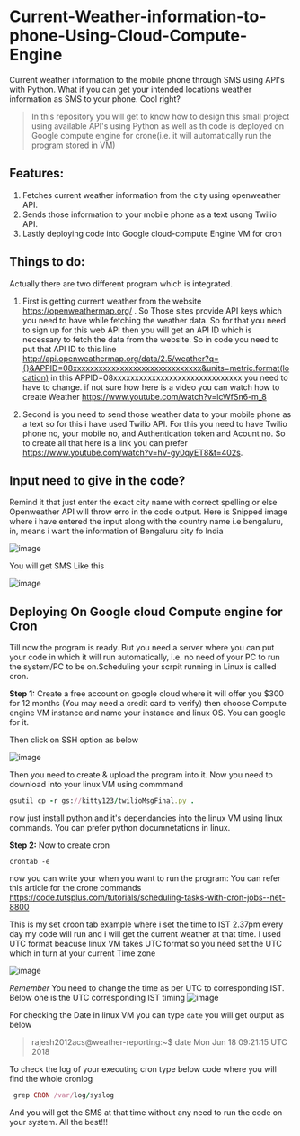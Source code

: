# Current-Weather-information-to-phone-Using-Cloud-Compute-Engine
Current weather information to the mobile phone through SMS using API's with Python. 
What if you can get your intended locations weather information as SMS to your phone. Cool right?

>In this repository you will get to know how to design this small project using available API's using Python as well as th code is deployed on Google compute engine for crone(i.e. it will automatically run the program stored in VM)


## Features:
1. Fetches current weather information from the city using openweather API.
2. Sends those information to your mobile phone as a text usong Twilio API.
3. Lastly deploying code into Google cloud-compute Engine VM for cron

## Things to do:
Actually there are two different program which is integrated.
1. First is getting current weather from the website https://openweathermap.org/ . So Those sites provide API keys which you need to have while fetching the weather data. So for that you need to sign up for this web API then you will get an API ID which is necessary to fetch the data from the website. So in code you need to put that API ID to this line http://api.openweathermap.org/data/2.5/weather?q={}&APPID=08xxxxxxxxxxxxxxxxxxxxxxxxxxxxxx&units=metric.format(location)  in this APPID=08xxxxxxxxxxxxxxxxxxxxxxxxxxxxxx you need to have to change. if not sure how here is a video you can watch how to create Weather https://www.youtube.com/watch?v=lcWfSn6-m_8 

2. Second is you need to send those weather data to your mobile phone as a text so for this i have used Twilio API. For this you need to have Twilio phone no, your mobile no, and Authentication token and Acount no. So to create all that here is a link you can prefer https://www.youtube.com/watch?v=hV-gy0qyET8&t=402s.

## Input need to give in the code?
Remind it that just enter the exact city name with correct spelling or else Openweather API will throw erro in the code output.
Here is Snipped image where i have entered the input along with the country name i.e bengaluru, in, means i want the information of Bengaluru city fo India

![image](https://user-images.githubusercontent.com/27301175/41336638-7d319dc8-6f0a-11e8-9493-45a44ef7083e.png)

You will get SMS Like this

![image](https://user-images.githubusercontent.com/27301175/41337243-5a0358e4-6f0c-11e8-821f-1cccc7832e46.png)



## **Deploying On Google cloud Compute engine for Cron**
Till now the program is ready. But you need a server where you can put your code in which it will run automatically, i.e. no need of your PC to run the system/PC to be on.Scheduling your scrpit running in Linux is called cron.

**Step 1:**
Create a free account on google cloud where it will offer you $300 for 12 months (You may need a credit card to verify)
then choose Compute engine VM instance and name your  instance and linux OS. You can google for it.

Then click on SSH option as below

![image](https://user-images.githubusercontent.com/27301175/41527050-944e2056-7303-11e8-8a0a-1fc670788ab0.png)

Then you need to create & upload the program into it.
Now you need to download into your linux VM using commmand

```ruby
gsutil cp -r gs://kitty123/twilioMsgFinal.py .
```

now just install python and it's dependancies into the linux VM using linux commands. You can prefer python documnetations in linux.

**Step 2:**
Now to create cron 
```
crontab -e
```
now you can write your when you want to run the program: You can refer this article for the crone commands
https://code.tutsplus.com/tutorials/scheduling-tasks-with-cron-jobs--net-8800

This is my set croon tab example where i set the time to IST 2.37pm every day my code will run and i will get the current weather at that time. I used UTC format beacuse linux VM takes UTC format so you need set the UTC which in turn at your current Time zone

![image](https://user-images.githubusercontent.com/27301175/41527954-510c481a-7306-11e8-8d98-53e6a0ca4ff3.png)

*Remember* You need to change the time as per UTC to corresponding IST. 
Below one is the UTC corresponding IST timing
![image](https://user-images.githubusercontent.com/27301175/41528161-eb6cf882-7306-11e8-97fc-772ee93dc824.png)

For checking the Date in linux VM you can type ```date``` you will get output as below
>rajesh2012acs@weather-reporting:~$ date
>Mon Jun 18 09:21:15 UTC 2018

To check the log of your executing cron type below code where you will find the whole cronlog
```ruby
 grep CRON /var/log/syslog
 ```
And you will get the SMS at that time without any need to run the code on your system.
All the best!!!



